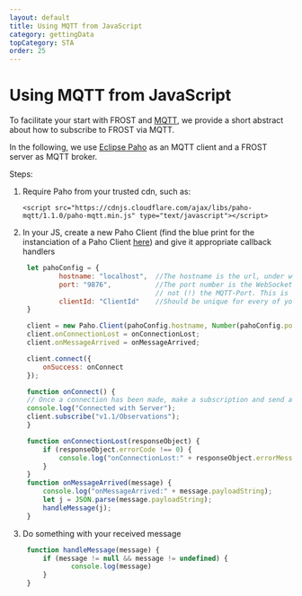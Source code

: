 ```yaml
---
layout: default
title: Using MQTT from JavaScript
category: gettingData
topCategory: STA
order: 25
---
```


# Using MQTT from JavaScript

To facilitate your start with FROST and [MQTT](https://mqtt.org/ "The official page for the standard"), we provide a short abstract about how to subscribe to FROST via MQTT.

In the following, we use [Eclipse Paho](https://www.eclipse.org/paho/files/jsdoc/index.html) as an MQTT client and a FROST server as MQTT broker.

Steps:
1. Require Paho from your trusted cdn, such as:

   ```<script src="https://cdnjs.cloudflare.com/ajax/libs/paho-mqtt/1.1.0/paho-mqtt.min.js" type="text/javascript"></script>```

2. In your JS, create a new Paho Client (find the blue print for the instanciation of a Paho Client [here](https://github.com/eclipse/paho.mqtt.javascript "The github repository for Paho")) and give it appropriate callback handlers

   ```javascript
    let pahoConfig = {
            hostname: "localhost",  //The hostname is the url, under which your FROST-Server resides.
            port: "9876",           //The port number is the WebSocket-Port,
                                    // not (!) the MQTT-Port. This is a Paho characteristic.
            clientId: "ClientId"    //Should be unique for every of your client connections.
    }

    client = new Paho.Client(pahoConfig.hostname, Number(pahoConfig.port), pahoConfig.clientId);
    client.onConnectionLost = onConnectionLost;
    client.onMessageArrived = onMessageArrived;

    client.connect({
	    onSuccess: onConnect
    });

    function onConnect() {
    // Once a connection has been made, make a subscription and send a message.
    console.log("Connected with Server");
    client.subscribe("v1.1/Observations");
    }

    function onConnectionLost(responseObject) {
        if (responseObject.errorCode !== 0) {
            console.log("onConnectionLost:" + responseObject.errorMessage);
        }
    }
    function onMessageArrived(message) {
        console.log("onMessageArrived:" + message.payloadString);
        let j = JSON.parse(message.payloadString);
        handleMessage(j);
    }
   ```

3. Do something with your received message
   ```javascript
    function handleMessage(message) {
	    if (message != null && message != undefined) {
	           console.log(message)
	    }
    }
   ```

